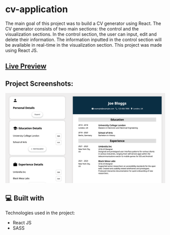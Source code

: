 # cv-application

<p id="description">The main goal of this project was to build a CV generator using React.  The CV generator consists of two main sections: the control and the visualization sections. In the control section, the user can input, edit and delete their information. The information inputted in the control section will be available in real-time in the visualization section. This project was made using React JS. </p>

## [Live Preview](https://cv-application-c680e5d1f0ee.herokuapp.com/)

<h2>Project Screenshots:</h2>

![Alt text](https://github.com/AdotK8/cv-application/blob/main/src/assets/readme-image.png)

<h2>💻 Built with</h2>

Technologies used in the project:

- React JS
- SASS
